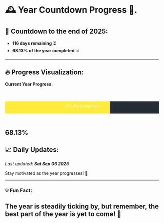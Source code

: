 
# &#x1F570; **Year Countdown Progress** &#x1F389;.

## &#x1F4C5; Countdown to the end of 2025:
- **116 days remaining** &#x23F3;
- **68.13% of the year completed** &#x1F4CA;

---

## &#x1F525; **Progress Visualization**:

**Current Year Progress:**

<br><br>
![Progress Bar](https://raw.githubusercontent.com/dayanidigv/year-countdown-progress/main/progress-bar.svg)
<br><br>

**68.13%**
---

## &#x1F4C8; **Daily Updates**:

_Last updated: **Sat Sep 06 2025**_

Stay motivated as the year progresses! &#x1F680;

--- 

### &#x1F4A1; **Fun Fact:**
The year is steadily ticking by, but remember, the best part of the year is yet to come! &#x1F31F;
---
